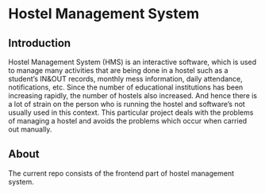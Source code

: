 # Hostel Management System

## Introduction
Hostel Management System (HMS) is an interactive software, which is used to manage many activities that are being done in a hostel such as a student’s IN&OUT records, monthly mess information, daily attendance, notifications, etc. Since the number of educational institutions has been increasing rapidly, the number of hostels also increased. And hence there is a lot of strain on the person who is running the hostel and software’s not usually used in this context. This particular project deals with the problems of managing a hostel and avoids the problems which occur when carried out manually.

##  About
The current repo consists of the frontend part of hostel management system.
